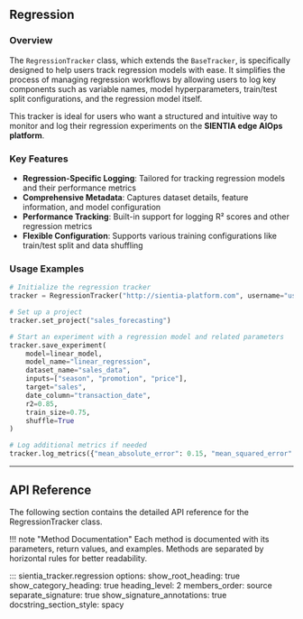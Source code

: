 ## Regression

### Overview

The `RegressionTracker` class, which extends the `BaseTracker`, is specifically designed to help users track regression models with ease. It simplifies the process of managing regression workflows by allowing users to log key components such as variable names, model hyperparameters, train/test split configurations, and the regression model itself.

This tracker is ideal for users who want a structured and intuitive way to monitor and log their regression experiments on the **SIENTIA edge AIOps platform**.

### Key Features

- **Regression-Specific Logging**: Tailored for tracking regression models and their performance metrics
- **Comprehensive Metadata**: Captures dataset details, feature information, and model configuration
- **Performance Tracking**: Built-in support for logging R² scores and other regression metrics
- **Flexible Configuration**: Supports various training configurations like train/test split and data shuffling

### Usage Examples

```python
# Initialize the regression tracker
tracker = RegressionTracker("http://sientia-platform.com", username="user", password="pass")

# Set up a project
tracker.set_project("sales_forecasting")

# Start an experiment with a regression model and related parameters
tracker.save_experiment(
    model=linear_model,
    model_name="linear_regression",
    dataset_name="sales_data",
    inputs=["season", "promotion", "price"],
    target="sales",
    date_column="transaction_date",
    r2=0.85,
    train_size=0.75,
    shuffle=True
)

# Log additional metrics if needed
tracker.log_metrics({"mean_absolute_error": 0.15, "mean_squared_error": 0.05})
```

---

## API Reference

The following section contains the detailed API reference for the RegressionTracker class.

!!! note "Method Documentation"
    Each method is documented with its parameters, return values, and examples.
    Methods are separated by horizontal rules for better readability.

::: sientia_tracker.regression
    options:
        show_root_heading: true
        show_category_heading: true
        heading_level: 2
        members_order: source
        separate_signature: true
        show_signature_annotations: true
        docstring_section_style: spacy

